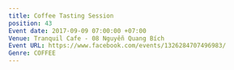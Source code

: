 ```yaml
---
title: Coffee Tasting Session
position: 43
Event date: 2017-09-09 07:00:00 +07:00
Venue: Tranquil Cafe - 08 Nguyễn Quang Bích
Event URL: https://www.facebook.com/events/1326284707496983/
Genre: COFFEE
---
```


